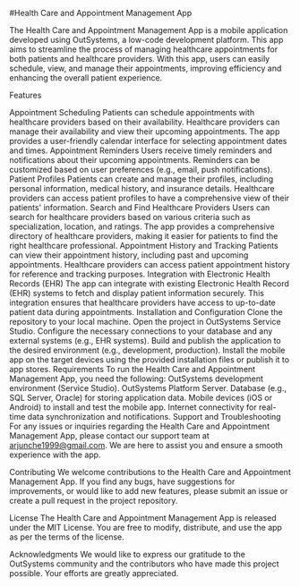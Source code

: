 #Health Care and Appointment Management App


The Health Care and Appointment Management App is a mobile application developed using OutSystems, a low-code development platform. This app aims to streamline the process of managing healthcare appointments for both patients and healthcare providers. With this app, users can easily schedule, view, and manage their appointments, improving efficiency and enhancing the overall patient experience.

Features

Appointment Scheduling Patients can schedule appointments with healthcare providers based on their availability. Healthcare providers can manage their availability and view their upcoming appointments. The app provides a user-friendly calendar interface for selecting appointment dates and times.
Appointment Reminders Users receive timely reminders and notifications about their upcoming appointments. Reminders can be customized based on user preferences (e.g., email, push notifications).
Patient Profiles Patients can create and manage their profiles, including personal information, medical history, and insurance details. Healthcare providers can access patient profiles to have a comprehensive view of their patients' information.
Search and Find Healthcare Providers Users can search for healthcare providers based on various criteria such as specialization, location, and ratings. The app provides a comprehensive directory of healthcare providers, making it easier for patients to find the right healthcare professional.
Appointment History and Tracking Patients can view their appointment history, including past and upcoming appointments. Healthcare providers can access patient appointment history for reference and tracking purposes.
Integration with Electronic Health Records (EHR) The app can integrate with existing Electronic Health Record (EHR) systems to fetch and display patient information securely. This integration ensures that healthcare providers have access to up-to-date patient data during appointments. Installation and Configuration Clone the repository to your local machine. Open the project in OutSystems Service Studio. Configure the necessary connections to your database and any external systems (e.g., EHR systems). Build and publish the application to the desired environment (e.g., development, production). Install the mobile app on the target devices using the provided installation files or publish it to app stores. Requirements To run the Health Care and Appointment Management App, you need the following:
OutSystems development environment (Service Studio). OutSystems Platform Server. Database (e.g., SQL Server, Oracle) for storing application data. Mobile devices (iOS or Android) to install and test the mobile app. Internet connectivity for real-time data synchronization and notifications. Support and Troubleshooting For any issues or inquiries regarding the Health Care and Appointment Management App, please contact our support team at arjunche1999@gmail.com. We are here to assist you and ensure a smooth experience with the app.

Contributing We welcome contributions to the Health Care and Appointment Management App. If you find any bugs, have suggestions for improvements, or would like to add new features, please submit an issue or create a pull request in the project repository.

License The Health Care and Appointment Management App is released under the MIT License. You are free to modify, distribute, and use the app as per the terms of the license.

Acknowledgments We would like to express our gratitude to the OutSystems community and the contributors who have made this project possible. Your efforts are greatly appreciated.

